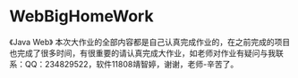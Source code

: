 # WebBigHomeWork
《Java Web》
本次大作业的全部内容都是自己认真完成作业的，在之前完成的项目也完成了很多时间，有很重要的请认真完成大作业，如老师对作业有疑问与我联系：QQ：234829522，软件11808靖智婷，谢谢，老师-辛苦了。
